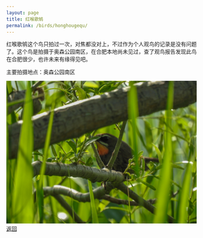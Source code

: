 ```yaml
---
layout: page
title: 红喉歌鸲
permalink: /birds/honghougequ/
---
```

红喉歌鸲这个鸟只拍过一次，对焦都没对上，不过作为个人观鸟的记录是没有问题了。这个鸟是拍摄于奥森公园南区，在合肥本地尚未见过，查了观鸟报告发现此鸟在合肥很少，也许未来有缘得见吧。

主要拍摄地点：奥森公园南区

![](../picture/红喉歌鸲/DSCN8045.jpg)
[返回](../../)
